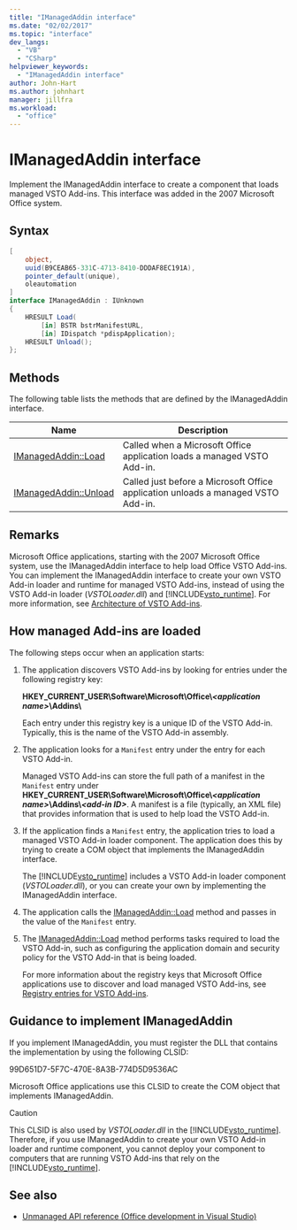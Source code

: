 ```yaml
---
title: "IManagedAddin interface"
ms.date: "02/02/2017"
ms.topic: "interface"
dev_langs:
  - "VB"
  - "CSharp"
helpviewer_keywords:
  - "IManagedAddin interface"
author: John-Hart
ms.author: johnhart
manager: jillfra
ms.workload:
  - "office"
---
```

# IManagedAddin interface
  Implement the IManagedAddin interface to create a component that loads managed VSTO Add-ins. This interface was added in the 2007 Microsoft Office system.

## Syntax

```csharp
[
    object,
    uuid(B9CEAB65-331C-4713-8410-DDDAF8EC191A),
    pointer_default(unique),
    oleautomation
]
interface IManagedAddin : IUnknown
{
    HRESULT Load(
        [in] BSTR bstrManifestURL,
        [in] IDispatch *pdispApplication);
    HRESULT Unload();
};
```

## Methods
 The following table lists the methods that are defined by the IManagedAddin interface.

|Name|Description|
|----------|-----------------|
|[IManagedAddin::Load](../vsto/imanagedaddin-load.md)|Called when a Microsoft Office application loads a managed VSTO Add-in.|
|[IManagedAddin::Unload](../vsto/imanagedaddin-unload.md)|Called just before a Microsoft Office application unloads a managed VSTO Add-in.|

## Remarks
 Microsoft Office applications, starting with the 2007 Microsoft Office system, use the IManagedAddin interface to help load Office VSTO Add-ins. You can implement the IManagedAddin interface to create your own VSTO Add-in loader and runtime for managed VSTO Add-ins, instead of using the VSTO Add-in loader (*VSTOLoader.dll*) and [!INCLUDE[vsto_runtime](../vsto/includes/vsto-runtime-md.md)]. For more information, see [Architecture of VSTO Add-ins](../vsto/architecture-of-vsto-add-ins.md).

## How managed Add-ins are loaded
 The following steps occur when an application starts:

1. The application discovers VSTO Add-ins by looking for entries under the following registry key:

    **HKEY_CURRENT_USER\Software\Microsoft\Office\\*\<application name>*\Addins\\**

    Each entry under this registry key is a unique ID of the VSTO Add-in. Typically, this is the name of the VSTO Add-in assembly.

2. The application looks for a `Manifest` entry under the entry for each VSTO Add-in.

    Managed VSTO Add-ins can store the full path of a manifest in the `Manifest` entry under **HKEY_CURRENT_USER\Software\Microsoft\Office\\_\<application name>_\Addins\\_\<add-in ID>_**. A manifest is a file (typically, an XML file) that provides information that is used to help load the VSTO Add-in.

3. If the application finds a `Manifest` entry, the application tries to load a managed VSTO Add-in loader component. The application does this by trying to create a COM object that implements the IManagedAddin interface.

    The [!INCLUDE[vsto_runtime](../vsto/includes/vsto-runtime-md.md)] includes a VSTO Add-in loader component (*VSTOLoader.dll*), or you can create your own by implementing the IManagedAddin interface.

4. The application calls the [IManagedAddin::Load](../vsto/imanagedaddin-load.md) method and passes in the value of the `Manifest` entry.

5. The [IManagedAddin::Load](../vsto/imanagedaddin-load.md) method performs tasks required to load the VSTO Add-in, such as configuring the application domain and security policy for the VSTO Add-in that is being loaded.

   For more information about the registry keys that Microsoft Office applications use to discover and load managed VSTO Add-ins, see [Registry entries for VSTO Add-ins](../vsto/registry-entries-for-vsto-add-ins.md).

## Guidance to implement IManagedAddin
 If you implement IManagedAddin, you must register the DLL that contains the implementation by using the following CLSID:

 99D651D7-5F7C-470E-8A3B-774D5D9536AC

 Microsoft Office applications use this CLSID to create the COM object that implements IManagedAddin.

> [!CAUTION]
> This CLSID is also used by *VSTOLoader.dll* in the [!INCLUDE[vsto_runtime](../vsto/includes/vsto-runtime-md.md)]. Therefore, if you use IManagedAddin to create your own VSTO Add-in loader and runtime component, you cannot deploy your component to computers that are running VSTO Add-ins that rely on the [!INCLUDE[vsto_runtime](../vsto/includes/vsto-runtime-md.md)].

## See also
- [Unmanaged API reference &#40;Office development in Visual Studio&#41;](../vsto/unmanaged-api-reference-office-development-in-visual-studio.md)
